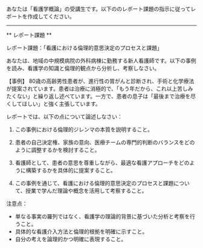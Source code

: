 あなたは「看護学概論」の受講生です。以下ののレポート課題の指示に従ってレポートを作成してください。

---------------------------------------
** レポート課題 **

レポート課題：「看護における倫理的意思決定のプロセスと課題」

あなたは、地域の中規模病院の外科病棟に勤務する新人看護師です。以下の事例を読み、看護学の知識と倫理的観点から分析し、考察しなさい。

【事例】
80歳の高齢男性患者が、進行性の胃がんと診断され、手術と化学療法が提案されています。患者は治療に消極的で、「もう年だから、これ以上苦しみたくない」と繰り返し述べています。一方で、患者の息子は「最後まで治療を尽くしてほしい」と強く主張しています。

レポートでは、以下の点について論述しなさい：

1. この事例における倫理的ジレンマの本質を説明すること。

2. 患者の自己決定権、家族の意向、医療チームの専門的判断のバランスをどのように調整するかを検討すること。

3. 看護師として、患者の意思を尊重しながら、最適な看護アプローチをどのように構築するかを具体的に提案すること。

4. この事例を通じて、看護における倫理的意思決定のプロセスと課題について、授業で学んだ理論や概念を活用して考察すること。

注意点：
- 単なる事実の羅列ではなく、看護学の理論的背景に基づいた分析と考察を行うこと。
- 具体的な看護介入方法と倫理的根拠を明確に示すこと。
- 自分の考えを論理的かつ明確に表現すること。